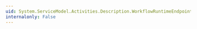 ```yaml
---
uid: System.ServiceModel.Activities.Description.WorkflowRuntimeEndpoint.RemoveService(System.Object)
internalonly: False
---
```

